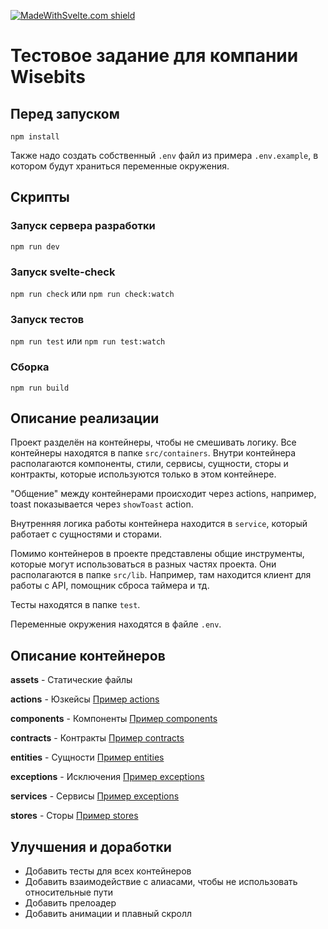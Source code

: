 [![MadeWithSvelte.com shield](https://madewithsvelte.com/storage/repo-shields/2959-shield.svg)](https://madewithsvelte.com/p/stts/shield-link)


Тестовое задание для компании Wisebits
==================================================


Перед запуском
------------

```
npm install
```

Также надо создать собственный ```.env``` файл из примера ```.env.example```, в котором будут храниться переменные окружения.

Скрипты
-------

### Запуск сервера разработки

`npm run dev`

### Запуск svelte-check

`npm run check`
или
`npm run check:watch`

### Запуск тестов

`npm run test`
или
`npm run test:watch`

### Сборка

`npm run build`


## Описание реализации
Проект разделён на контейнеры, чтобы не смешивать логику.
Все контейнеры находятся в папке `src/containers`. 
Внутри контейнера располагаются компоненты, стили, сервисы, сущности, сторы и контракты, которые используются только в этом контейнере.

"Общение" между контейнерами происходит через actions, например, toast показывается через `showToast` action.

Внутренняя логика работы контейнера находится в `service`, который работает с сущностями и сторами.

Помимо контейнеров в проекте представлены общие инструменты, которые могут использоваться в разных частях проекта.
Они располагаются в папке `src/lib`. Например, там находится клиент для работы с API, помощник сброса таймера и тд.

Тесты находятся в папке `test`.

Переменные окружения находятся в файле `.env`.

## Описание контейнеров
**assets** - Статические файлы

**actions** - Юзкейсы
[Пример actions](https://github.com/Rashudo/wisebits-frontend-test/tree/main/src/containers/toast/actions)

**components** - Компоненты
[Пример components](https://github.com/Rashudo/wisebits-frontend-test/tree/main/src/containers/coffee-list/components)

**contracts** - Контракты
[Пример contracts](https://github.com/Rashudo/wisebits-frontend-test/tree/main/src/containers/coffee-list/contracts)

**entities** - Сущности
[Пример entities](https://github.com/Rashudo/wisebits-frontend-test/tree/main/src/containers/coffee-list/entities)

**exceptions** - Исключения
[Пример exceptions](https://github.com/Rashudo/wisebits-frontend-test/tree/main/src/containers/coffee-list/exceptions)

**services** - Сервисы
[Пример exceptions](https://github.com/Rashudo/wisebits-frontend-test/tree/main/src/containers/coffee-list/services)

**stores** - Сторы
[Пример stores](https://github.com/Rashudo/wisebits-frontend-test/tree/main/src/containers/coffee-list/stores)

## Улучшения и доработки
- Добавить тесты для всех контейнеров
- Добавить взаимодействие с алиасами, чтобы не использовать относительные пути
- Добавить прелоадер
- Добавить анимации и плавный скролл